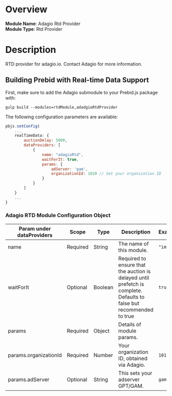 # Overview

<b>Module Name</b>: Adagio Rtd Provider
<br/>
<b>Module Type</b>: Rtd Provider

# Description

RTD provider for adagio.io. Contact Adagio for more information.

## Building Prebid with Real-time Data Support

First, make sure to add the Adagio submodule to your Prebid.js package with:

`gulp build --modules=rtdModule,adadgioRtdProvider`

The following configuration parameters are available:

``` javascript
pbjs.setConfig(
    ...
    realTimeData: {
        auctionDelay: 5000,
        dataProviders: [
            {
                name: "adagioRtd",
                waitForIt: true,
                params: {
                    adServer: 'gam',
                    organizationId: 1010 // Set your organization ID
                }
            }
        ]
    }
    ...
}
```

### Adagio RTD Module Configuration Object

| Param under dataProviders | Scope | Type | Description | Example |
| --- | --- | --- | --- | --- |
| name | Required | String | The name of this module. | `"im"` |
| waitForIt | Optional | Boolean | Required to ensure that the auction is delayed until prefetch is complete. Defaults to false but recommended to true | `true` |
| params | Required | Object | Details of module params. | |
| params.organizationId | Required | Number | Your organization ID, obtained via Adagio. | `1010` |
| params.adServer | Optional | String | This sets your adserver GPT/GAM. | `gam` |
